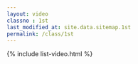 ```yaml
---
layout: video
classno : 1st
last_modified_at: site.data.sitemap.1st
permalink: /class/1st
---
```

{% include list-video.html %}